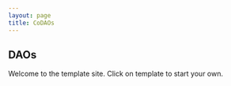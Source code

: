 ```yaml
---
layout: page
title: CoDAOs
---
```


## DAOs

Welcome to the template site. Click on template to start your own.
